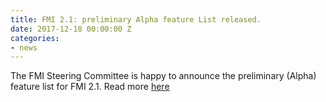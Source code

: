 ```yaml
---
title: FMI 2.1: preliminary Alpha feature List released.
date: 2017-12-18 00:00:00 Z
categories:
- news
---
```


The FMI Steering Committee is happy to announce the preliminary
(Alpha) feature list for FMI 2.1.
Read more [here](http://fmi-standard.org/downloads/)


